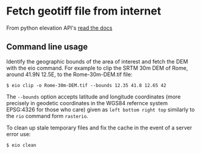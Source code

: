 # Fetch geotiff file from internet
From python elevation API's [read the docs](http://elevation.bopen.eu/en/stable/quickstart.html#command-line-usage)

## Command line usage

Identify the geographic bounds of the area of interest and fetch the DEM with the eio command. For example to clip the SRTM 30m DEM of Rome, around 41.9N 12.5E, to the Rome-30m-DEM.tif file:

    $ eio clip -o Rome-30m-DEM.tif --bounds 12.35 41.8 12.65 42

The `--bounds` option accepts latitude and longitude coordinates (more precisely in geodetic coordinates in the WGS84 refernce system EPSG:4326 for those who care) given as `left bottom right top` similarly to the `rio` command form `rasterio`.

To clean up stale temporary files and fix the cache in the event of a server error use:

    $ eio clean
